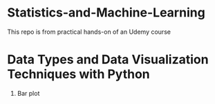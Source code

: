 # Statistics-and-Machine-Learning
This repo is from practical hands-on of an Udemy course

# Data Types and Data Visualization Techniques with Python
1. Bar plot
